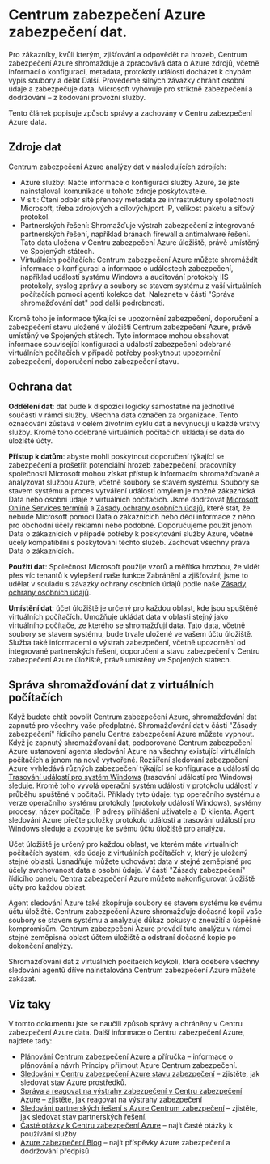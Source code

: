 <properties
   pageTitle="Centrum zabezpečení Azure dat zabezpečení | Microsoft Azure"
   description="Tento dokument vysvětluje způsob správy a chráněny v Centru zabezpečení Azure data."
   services="security-center"
   documentationCenter="na"
   authors="YuriDio"
   manager="swadhwa"
   editor=""/>

<tags
   ms.service="security-center"
   ms.devlang="na"
   ms.topic="hero-article"
   ms.tgt_pltfrm="na"
   ms.workload="na"
   ms.date="10/25/2016"
   ms.author="yurid"/>

# <a name="azure-security-center-data-security"></a>Centrum zabezpečení Azure zabezpečení dat.
Pro zákazníky, kvůli kterým, zjišťování a odpovědět na hrozeb, Centrum zabezpečení Azure shromažďuje a zpracovává data o Azure zdrojů, včetně informací o konfiguraci, metadata, protokoly událostí docházet k chybám výpis soubory a dělat Další. Provedeme silných závazky chránit osobní údaje a zabezpečuje data. Microsoft vyhovuje pro striktně zabezpečení a dodržování – z kódování provozní služby. 

Tento článek popisuje způsob správy a zachovány v Centru zabezpečení Azure data.

## <a name="data-sources"></a>Zdroje dat

Centrum zabezpečení Azure analýzy dat v následujících zdrojích:

- Azure služby: Načte informace o konfiguraci služby Azure, že jste nainstalovali komunikace u tohoto zdroje poskytovatele.
- V síti: Čtení odběr sítě přenosy metadata ze infrastruktury společnosti Microsoft, třeba zdrojových a cílových/port IP, velikost paketu a síťový protokol.
- Partnerských řešení: Shromažďuje výstrah zabezpečení z integrované partnerských řešení, například bránách firewall a antimalware řešení. Tato data uložena v Centru zabezpečení Azure úložiště, právě umístěný ve Spojených státech.
- Virtuálních počítačích: Centrum zabezpečení Azure můžete shromáždit informace o konfiguraci a informace o událostech zabezpečení, například událostí systému Windows a auditování protokoly IIS protokoly, syslog zprávy a soubory se stavem systému z vaší virtuálních počítačích pomocí agenti kolekce dat. Naleznete v části "Správa shromažďování dat" pod další podrobnosti.  

Kromě toho je informace týkající se upozornění zabezpečení, doporučení a zabezpečení stavu uložené v úložišti Centrum zabezpečení Azure, právě umístěný ve Spojených státech. Tyto informace mohou obsahovat informace související konfiguraci a událostí zabezpečení odebrané virtuálních počítačích v případě potřeby poskytnout upozornění zabezpečení, doporučení nebo zabezpečení stavu.

## <a name="data-protection"></a>Ochrana dat

**Oddělení dat**: dat bude k dispozici logicky samostatné na jednotlivé součásti v rámci služby. Všechna data označen za organizace. Tento označování zůstává v celém životním cyklu dat a nevynucují u každé vrstvy služby. Kromě toho odebrané virtuálních počítačích ukládají se data do úložiště účty.

**Přístup k datům**: abyste mohli poskytnout doporučení týkající se zabezpečení a prošetřit potenciální hrozeb zabezpečení, pracovníky společnosti Microsoft mohou získat přístup k informacím shromažďované a analyzovat službou Azure, včetně soubory se stavem systému. Soubory se stavem systému a proces vytváření událostí omylem je možné zákaznická Data nebo osobní údaje z virtuálních počítačích. Jsme dodržovat [Microsoft Online Services termínů](http://www.microsoftvolumelicensing.com/DocumentSearch.aspx?Mode=3&DocumentTypeId=31) a [Zásady ochrany osobních údajů](https://www.microsoft.com/privacystatement/en-us/OnlineServices/Default.aspx), které stát, že nebude Microsoft pomocí Data o zákaznících nebo dědí informace z něho pro obchodní účely reklamní nebo podobné. Doporučujeme použít jenom Data o zákaznících v případě potřeby k poskytování služby Azure, včetně účely kompatibilní s poskytování těchto služeb. Zachovat všechny práva Data o zákaznících.

**Použití dat**: Společnost Microsoft použije vzorů a měřítka hrozbou, že vidět přes víc tenantů k vylepšení naše funkce Zabránění a zjišťování; jsme to udělat v souladu s závazky ochrany osobních údajů podle naše [Zásady ochrany osobních údajů](https://www.microsoft.com/privacystatement/en-us/OnlineServices/Default.aspx).

**Umístění dat**: účet úložiště je určený pro každou oblast, kde jsou spuštěné virtuálních počítačích. Umožňuje ukládat data v oblasti stejný jako virtuálního počítače, ze kterého se shromažďují data. Tato data, včetně soubory se stavem systému, bude trvale uložené ve vašem účtu úložiště. Služba také informacemi o výstrah zabezpečení, včetně upozornění od integrované partnerských řešení, doporučení a stavu zabezpečení v Centru zabezpečení Azure úložiště, právě umístěný ve Spojených státech.

## <a name="managing-data-collection-from-virtual-machines"></a>Správa shromažďování dat z virtuálních počítačích

Když budete chtít povolit Centrum zabezpečení Azure, shromažďování dat zapnuté pro všechny vaše předplatné. Shromažďování dat v části "Zásady zabezpečení" řídicího panelu Centra zabezpečení Azure můžete vypnout. Když je zapnutý shromažďování dat, podporované Centrum zabezpečení Azure ustanovení agenta sledování Azure na všechny existující virtuálních počítačích a jenom na nově vytvořené. Rozšíření sledování zabezpečení Azure vyhledává různých zabezpečení týkající se konfigurace a událostí do [Trasování událostí pro systém Windows](https://msdn.microsoft.com/library/windows/desktop/bb968803.aspx) (trasování událostí pro Windows) sleduje. Kromě toho vyvolá operační systém událostí v protokolu událostí v průběhu spuštěné v počítači. Příklady tyto údaje: typ operačního systému a verze operačního systému protokoly (protokoly událostí Windows), systémy procesy, název počítače, IP adresy přihlášení uživatele a ID klienta. Agent sledování Azure přečte položky protokolu událostí a trasování událostí pro Windows sleduje a zkopíruje ke svému účtu úložiště pro analýzu. 

Účet úložiště je určený pro každou oblast, ve kterém máte virtuálních počítačích systém, kde údaje z virtuálních počítačích v, který je uložený stejné oblasti. Usnadňuje můžete uchovávat data v stejné zeměpisné pro účely svrchovanost data a osobní údaje. V části "Zásady zabezpečení" řídicího panelu Centra zabezpečení Azure můžete nakonfigurovat úložiště účty pro každou oblast.

Agent sledování Azure také zkopíruje soubory se stavem systému ke svému účtu úložiště.  Centrum zabezpečení Azure shromažďuje dočasné kopií vaše soubory se stavem systému a analyzuje důkaz pokusy o zneužití a úspěšně kompromisům.  Centrum zabezpečení Azure provádí tuto analýzu v rámci stejné zeměpisná oblast účtem úložiště a odstraní dočasné kopie po dokončení analýzy.

Shromažďování dat z virtuálních počítačích kdykoli, která odebere všechny sledování agentů dříve nainstalována Centrum zabezpečení Azure můžete zakázat.


## <a name="see-also"></a>Viz taky

V tomto dokumentu jste se naučili způsob správy a chráněny v Centru zabezpečení Azure data. Další informace o Centru zabezpečení Azure, najdete tady:

- [Plánování Centrum zabezpečení Azure a příručka](security-center-planning-and-operations-guide.md) – informace o plánování a návrh Principy přijmout Azure Centrum zabezpečení.
- [Sledování v Centru zabezpečení Azure stavu zabezpečení](security-center-monitoring.md) – zjistěte, jak sledovat stav Azure prostředků.
- [Správa a reagovat na výstrahy zabezpečení v Centru zabezpečení Azure](security-center-managing-and-responding-alerts.md) – zjistěte, jak reagovat na výstrahy zabezpečení
- [Sledování partnerských řešení s Azure Centrum zabezpečení](security-center-partner-solutions.md) – zjistěte, jak sledovat stav partnerských řešení.
- [Časté otázky k Centru zabezpečení Azure](security-center-faq.md) – najít časté otázky k používání služby
- [Azure zabezpečení Blog](http://blogs.msdn.com/b/azuresecurity/) – najít příspěvky Azure zabezpečení a dodržování předpisů
